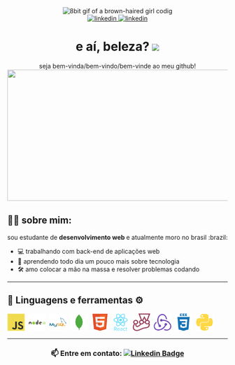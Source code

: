 <div id="header" align="center">
  <img src="https://media.giphy.com/media/4XXo8A7CIW1lZGgdhm/giphy.gif" alt="8bit gif of a brown-haired girl codig" width="200"/>
  <div id="badges">
    <a href="https://www.linkedin.com/in/mariana-/" target="_blank">
      <img src="https://img.shields.io/badge/LinkedIn-blue?logo=linkedin&logoColor=white&style=for-the-badge" alt="linkedin"/>
    </a>
    <a href="https://www.instagram.com/marianagrrrcia/" target="_blank">
      <img src="https://img.shields.io/badge/Instagram-E4405F?style=for-the-badge&logo=instagram&logoColor=white" alt="linkedin"/>
    </a>
    <h1>
      e aí, beleza? 
      <img src="https://media.giphy.com/media/hvRJCLFzcasrR4ia7z/giphy.gif" width="30"/>
    </h1
    <h2>
      seja bem-vinda/bem-vindo/bem-vinde ao meu github!
    </h2>
    <div align="center">
      <img src="https://media.giphy.com/media/L1R1tvI9svkIWwpVYr/giphy.gif" width="600" height="300"/>
    </div>
   <div align="left">

## :woman_technologist: sobre mim:
  
  <p> sou estudante de <strong> desenvolvimento web </strong> e atualmente moro no brasil :brazil: </p>
   
 
- :computer: trabalhando com back-end de aplicações web
- :pencil: aprendendo todo dia um pouco mais sobre tecnologia
- :hammer_and_wrench: amo colocar a mão na massa e resolver problemas codando

---

## :wrench: Linguagens e ferramentas :gear:

 <img src="https://github.com/devicons/devicon/blob/master/icons/javascript/javascript-original.svg" title="JavaScript" alt="JavaScript" width="40" height="40"/>&nbsp;
 <img src="https://github.com/devicons/devicon/blob/master/icons/nodejs/nodejs-original-wordmark.svg" title="NodeJS" alt="NodeJS" width="40" height="40"/>&nbsp;
 <img src="https://github.com/devicons/devicon/blob/master/icons/mysql/mysql-original-wordmark.svg" title="MySQL"  alt="MySQL" width="40" height="40"/>&nbsp;
  <img src="https://github.com/devicons/devicon/blob/master/icons/mongodb/mongodb-plain.svg" title="MongoDB" alt="MongoDB" width="40" height="40"/>&nbsp;
  <img src="https://github.com/devicons/devicon/blob/master/icons/html5/html5-original.svg" title="HTML5" alt="HTML" width="40" height="40"/>&nbsp;
  <img src="https://github.com/devicons/devicon/blob/master/icons/react/react-original-wordmark.svg" title="React" alt="React" width="40" height="40"/>&nbsp;
  <img src="https://github.com/devicons/devicon/blob/master/icons/jest/jest-plain.svg" title="Jest" alt="Jest" width="40" height="40"/>&nbsp;
  <img src="https://github.com/devicons/devicon/blob/master/icons/redux/redux-original.svg" title="Redux" alt="Redux " width="40" height="40"/>&nbsp;
  <img src="https://github.com/devicons/devicon/blob/master/icons/css3/css3-plain-wordmark.svg"  title="CSS3" alt="CSS" width="40" height="40"/>&nbsp;
  <img src="https://github.com/devicons/devicon/blob/master/icons/python/python-plain.svg"  title="Python" alt="Python" width="40" height="40"/>&nbsp;
   </div>

---

###   :mailbox: Entre em contato: [![Linkedin Badge](https://img.shields.io/badge/-maridgarcia-blue?style=flat&logo=Linkedin&logoColor=white)](https://www.linkedin.com/in/mariana-/)
</div>
